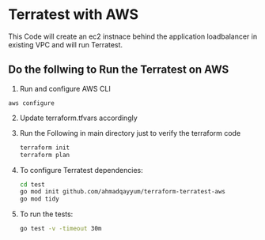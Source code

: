 # Terratest with AWS 

This Code will create an ec2 instnace behind the application loadbalancer in existing VPC and will run Terratest.

## Do the follwing to Run the Terratest on AWS

1. Run and configure AWS CLI
```
aws configure
```
2. Update terraform.tfvars accordingly

3. Run the Following in main directory just to verify the terraform code

    ```bash
    terraform init
    terraform plan
    
4. To configure Terratest dependencies:

    ```bash
    cd test
    go mod init github.com/ahmadqayyum/terraform-terratest-aws
    go mod tidy
    ```

5. To run the tests:

    ```bash
    go test -v -timeout 30m
    ```

